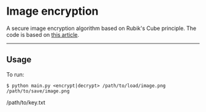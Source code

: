 # Image encryption
A secure image encryption algorithm based on Rubik's Cube principle. The code is based on <a href="https://www.hindawi.com/journals/jece/2012/173931/">this article</a>.

<hr>

## Usage
To run:

    $ python main.py <encrypt|decrypt> /path/to/load/image.png /path/to/save/image.png 
/path/to/key.txt

